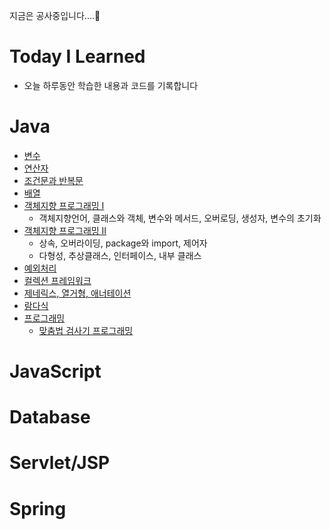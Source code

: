 지금은 공사중입니다....:see_no_evil:

# Today I Learned
+ 오늘 하루동안 학습한 내용과 코드를 기록합니다

# Java
+ [변수]()
+ [연산자]()
+ [조건문과 반복문]()
+ [배열]()
+ [객체지향 프로그래밍 Ⅰ]()
  + 객체지향언어, 클래스와 객체, 변수와 메서드, 오버로딩, 생성자, 변수의 초기화
+ [객체지향 프로그래밍 Ⅱ]()
  + 상속, 오버라이딩, package와 import, 제어자
  + 다형성, 추상클래스, 인터페이스, 내부 클래스
+ [예외처리]()
+ [컬렉션 프레임워크]()
+ [제네릭스, 열거형, 애너테이션]()
+ [람다식]()
+ [프로그래밍]()
  + [맞춤법 검사기 프로그래밍]()
  
# JavaScript

# Database

# Servlet/JSP

# Spring
